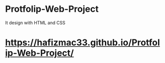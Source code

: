 # Protfolip-Web-Project

It design with HTML and  CSS
# https://hafizmac33.github.io/Protfolip-Web-Project/
